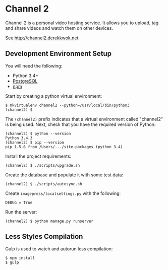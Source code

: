 Channel 2
=========

Channel 2 is a personal video hosting service. It allows you to upload, tag and share videos and watch them on other devices.

See http://channel2.derekkwok.net

Development Environment Setup
-----------------------------

You will need the following:

- Python 3.4+
- [PostgreSQL](http://www.postgresql.org/)
- [npm](https://www.npmjs.org/)

Start by creating a python virtual environment:

	$ mkvirtualenv channel2 --python=/usr/local/bin/python3
	(channel2) $ 

The `(channel2)` prefix indicates that a virtual environment called "channel2" is being used. Next, check that you have the required version of Python:

	(channel2) $ python --version
	Python 3.4.3
	(channel2) $ pip --version
	pip 1.5.6 from /Users/.../site-packages (python 3.4)

Install the project requirements:

	(channel2) $ ./scripts/upgrade.sh

Create the database and populate it with some test data:

	(channel2) $ ./scripts/autosync.sh

Create `imagepress/localsettings.py` with the following:
	
	DEBUG = True

Run the server:

	(channel2) $ python manage.py runserver


Less Styles Compilation
-----------------------

Gulp is used to watch and autorun less compilation:

    $ npm install
    $ gulp
